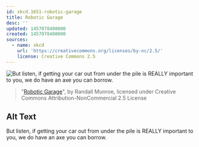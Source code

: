 ```yaml
---
id: xkcd.1651-robotic-garage
title: Robotic Garage
desc: ''
updated: 1457078400000
created: 1457078400000
sources:
  - name: xkcd
    url: 'https://creativecommons.org/licenses/by-nc/2.5/'
    license: Creative Commons 2.5
---
```

![But listen, if getting your car out from under the pile is REALLY important to you, we do have an axe you can borrow.](https://imgs.xkcd.com/comics/robotic_garage.png)
> "[Robotic Garage](https://xkcd.com/1651/)", by Randall Munroe, licensed under Creative Commons Attribution-NonCommercial 2.5 License

## Alt Text
But listen, if getting your car out from under the pile is REALLY important to you, we do have an axe you can borrow.
